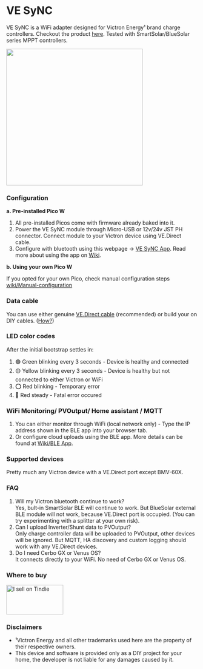 # VE SyNC
VE SyNC is a WiFi adapter designed for Victron Energy¹ brand charge controllers. Checkout the product [here](https://www.tindie.com/products/33717/#33717). Tested with SmartSolar/BlueSolar series MPPT controllers.

<img src=https://github.com/thewestlabs/VE-SyNC-Doc/assets/111796612/5269507d-a592-49fd-86de-9a4c09b42a8e width=360px />

### Configuration
**a. Pre-installed Pico W**
  1. All pre-installed Picos come with firmware already baked into it.
  2. Power the VE SyNC module through Micro-USB or 12v/24v JST PH connector. Connect module to your Victron device using VE.Direct cable. 
  3. Configure with bluetooth using this webpage -> [VE SyNC App](https://thewestlabs.github.io/VE-SyNC-Doc/). Read more about using the app on [Wiki](https://github.com/thewestlabs/VE-SyNC-doc/wiki/BLE-App).

**b. Using your own Pico W**

If you opted for your own Pico, check manual configuration steps [wiki/Manual-configuration](https://github.com/thewestlabs/VE-SyNC-doc/wiki/Manual-configuration)

### Data cable

You can use either genuine [VE.Direct cable](https://www.amazon.com/dp/B01F9ESFZS) (recommended) or build your on DIY cables. ([How?](https://github.com/thewestlabs/VE-SyNC-Doc/wiki/DIY-VE.Direct-cable))

### LED color codes

After the initial bootstrap settles in:
  1. 🟢 Green blinking every 3 seconds - Device is healthy and connected
  2. 🟡 Yellow blinking every 3 seconds - Device is healthy but not connected to either Victron or WiFi
  3. ⭕ Red blinking - Temporary error
  4. 🔴 Red steady - Fatal error occured

### WiFi Monitoring/ PVOutput/ Home assistant / MQTT
1. You can either monitor through WiFi (local network only) - Type the IP address shown in the BLE app into your browser tab.
2. Or configure cloud uploads using the BLE app. More details can be found at [Wiki/BLE App](https://github.com/thewestlabs/VE-SyNC-Doc/wiki/BLE-App).

### Supported devices
Pretty much any Victron device with a VE.Direct port except BMV-60X.

### FAQ
  1. Will my Victron bluetooth continue to work?  
    Yes, bult-in SmartSolar BLE will continue to work. But BlueSolar external BLE module will not work, because VE.Direct port is occupied. (You can try experimenting with a splitter at your own risk).
  2. Can I upload Inverter/Shunt data to PVOutput?  
    Only charge controller data will be uploaded to PVOutput, other devices will be ignored. But MQTT, HA discovery and custom logging should work with any VE.Direct devices.
  3. Do I need Cerbo GX or Venus OS?  
    It connects directly to your WiFi. No need of Cerbo GX or Venus OS.

### Where to buy
<a href="https://www.tindie.com/stores/westlabs/?ref=offsite_badges&utm_medium=badges&utm_campaign=badge_medium"><img src="https://d2ss6ovg47m0r5.cloudfront.net/badges/tindie-mediums.png" alt="I sell on Tindie" width="150" height="78"></a>

### Disclaimers
- ¹Victron Energy and all other trademarks used here are the property of their respective owners.
- This device and software is provided only as a DIY project for your home, the developer is not liable for any damages caused by it.

